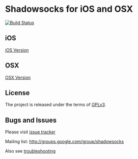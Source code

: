 Shadowsocks for iOS and OSX
===========================
[![Build Status](https://travis-ci.org/shadowsocks/shadowsocks-iOS.png?branch=master)](https://travis-ci.org/shadowsocks/shadowsocks-iOS)


iOS
-----
[iOS Version](https://github.com/shadowsocks/shadowsocks-iOS/wiki/Help)

OSX
-----
[OSX Version](https://github.com/shadowsocks/shadowsocks-iOS/wiki/Shadowsocks-for-OSX-Help)

License
-------
The project is released under the terms of [GPLv3](https://raw.github.com/shadowsocks/shadowsocks-iOS/master/LICENSE).

Bugs and Issues
----------------

Please visit [issue tracker](https://github.com/shadowsocks/shadowsocks-iOS/issues?state=open)

Mailing list: http://groups.google.com/group/shadowsocks

Also see [troubleshooting](https://github.com/clowwindy/shadowsocks/wiki/Troubleshooting)
